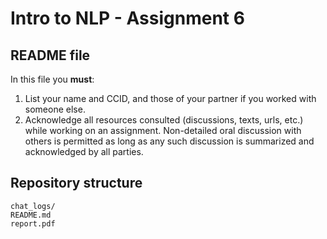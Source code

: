 # Intro to NLP - Assignment 6

## README file

In this file you **must**:
1. List your name and CCID, and those of your partner if you worked with someone else.
2. Acknowledge all resources consulted (discussions, texts, urls, etc.) while working on an assignment. Non-detailed oral discussion with others is permitted as long as any such discussion is summarized and acknowledged by all parties.

## Repository structure
```
chat_logs/
README.md
report.pdf
```


